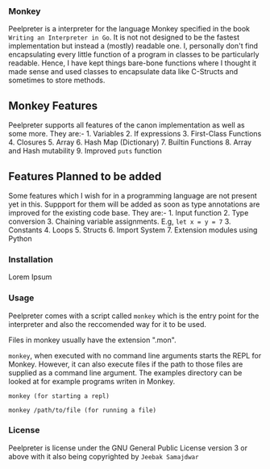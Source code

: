### Monkey
Peelpreter is a interpreter for the language Monkey specified in the book `Writing an Interpreter in Go`.
It is not not designed to be the fastest implementation but instead a (mostly) readable one. 
I, personally don't find encapsulating every little function of a program in classes to be particularly readable.
Hence, I have kept things bare-bone functions where I thought it made sense and used classes to encapsulate data like C-Structs
and sometimes to store methods.

## Monkey Features
Peelpreter supports all features of the canon implementation as well as some more.
They are:-
    1. Variables
    2. If expressions
    3. First-Class Functions
    4. Closures
    5. Array
    6. Hash Map (Dictionary)
    7. Builtin Functions
    8. Array and Hash mutability
    9. Improved `puts` function

## Features Planned to be added
Some features which I wish for in a programming language are not present yet in this.
Suppport for them will be added as soon as type annotations are improved for the existing code base.
They are:-
    1. Input function
    2. Type conversion
    3. Chaining variable assignments. E.g, `let x = y = 7`
    3. Constants
    4. Loops
    5. Structs
    6. Import System
    7. Extension modules using Python

### Installation
Lorem Ipsum

### Usage
Peelpreter comes with a script called `monkey` which is the entry point for the interpreter and also the reccomended way for it to be used.

Files in monkey usually have the extension ".mon".

`monkey`, when executed with no command line arguments starts the REPL for Monkey. However, it can also execute files if the path to those files are supplied as a command line argument.
The examples directory can be looked at for example programs writen in Monkey.
```
monkey (for starting a repl)
```
```
monkey /path/to/file (for running a file)
```

### License
Peelpreter is license under the GNU General Public License version 3 or above with it also being copyrighted by `Jeebak Samajdwar`

